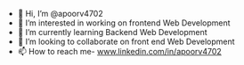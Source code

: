 - 👋 Hi, I’m @apoorv4702
- 👀 I’m interested in working on frontend Web Development
- 🌱 I’m currently learning Backend Web Development
- 💞️ I’m looking to collaborate on front end Web Development
- 📫 How to reach me- www.linkedin.com/in/apoorv4702 

<!---
apoorv4702/apoorv4702 is a ✨ special ✨ repository because its `README.md` (this file) appears on your GitHub profile.
You can click the Preview link to take a look at your changes.
--->
